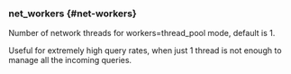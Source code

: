 ### net_workers {#net-workers}

Number of network threads for workers=thread_pool mode, default is 1.

Useful for extremely high query rates, when just 1 thread is not enough to manage all the incoming queries.
